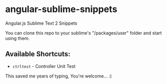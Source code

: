 angular-sublime-snippets
========================

Angular.js Sublime Text 2 Snippets

You can clone this repo to your sublime's "/packages/user" folder and start using them.

Available Shortcuts:
---------
* `ctrltest` - Controller Unit Test

This saved me years of typing, You're welcome... :)
